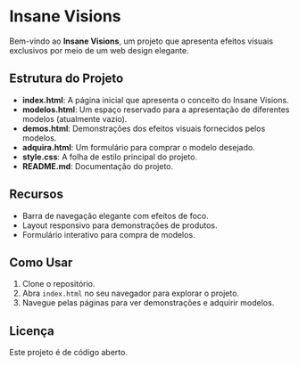 # Insane Visions

Bem-vindo ao **Insane Visions**, um projeto que apresenta efeitos visuais exclusivos por meio de um web design elegante.

## Estrutura do Projeto

- **index.html**: A página inicial que apresenta o conceito do Insane Visions.
- **modelos.html**: Um espaço reservado para a apresentação de diferentes modelos (atualmente vazio).
- **demos.html**: Demonstrações dos efeitos visuais fornecidos pelos modelos.
- **adquira.html**: Um formulário para comprar o modelo desejado.
- **style.css**: A folha de estilo principal do projeto.
- **README.md**: Documentação do projeto.

## Recursos

- Barra de navegação elegante com efeitos de foco.
- Layout responsivo para demonstrações de produtos.
- Formulário interativo para compra de modelos.

## Como Usar

1. Clone o repositório.
2. Abra `index.html` no seu navegador para explorar o projeto.
3. Navegue pelas páginas para ver demonstrações e adquirir modelos.

## Licença

Este projeto é de código aberto.
